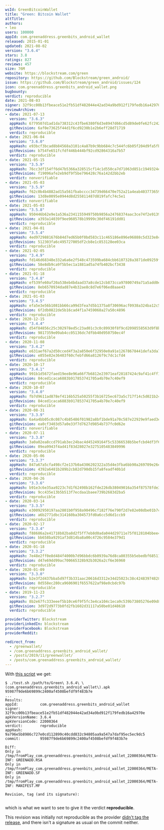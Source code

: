 ```yaml
---
wsId: GreenBitcoinWallet
title: "Green: Bitcoin Wallet"
altTitle: 
authors:
- leo
users: 100000
appId: com.greenaddress.greenbits_android_wallet
released: 2015-01-01
updated: 2021-08-02
version: "3.6.4"
stars: 3.8
ratings: 827
reviews: 457
size: 76M
website: https://blockstream.com/green
repository: https://github.com/Blockstream/green_android/
issue: https://github.com/Blockstream/green_android/issues/124
icon: com.greenaddress.greenbits_android_wallet.png
bugbounty: 
verdict: reproducible
date: 2021-08-03
signer: 32f9cc00b13fbeace51e2fb51df482044e42ad34a9bd912f179fedb16a42970e
reviewArchive:
- date: 2021-07-13
  version: "3.6.3"
  appHash: 6779507d1ad1da738312c43fbe6380f6d3e8947d66cd5d89de0fe62fc242217b
  gitRevision: 6af0e73625f44d1f6cd9230b1e2b6eff28d71719
  verdict: reproducible
- date: 2021-06-04
  version: "3.6.0"
  appHash: e93bcf3bcad8b84568a3101c4a87b9c9bb684c7c544fc6b05f204d9fa5fbb57d
  gitRevision: b754fe651fcfdf446b444bf92cd92864316a7b57
  verdict: reproducible
- date: 2021-05-15
  version: "3.5.9"
  appHash: 76cc3df154ff6d47b5366a328515cf14c1d550ca7d71063d851c1949324ef4fa
  gitRevision: f19096afe2eb9df9f5be796428c76a142d2bb2eb
  verdict: nonverifiable
- date: 2021-05-03
  version: "3.5.9"
  appHash: f62c0b4b4882ad15a561fbabcccc34739d66470e752a21a4eab4037736593476
  gitRevision: 13d8e0095e0944d8d255811487d819fafc74c5e1
  verdict: nonverifiable
- date: 2021-05-03
  version: "3.5.8"
  appHash: 950446b62e9e1a536a2341155949750b9856a24768374aac3ce74f2e91394356
  gitRevision: a393a14039f9ee960578b19999c30df46191dd01
  verdict: reproducible
- date: 2021-04-01
  version: "3.5.4"
  appHash: 4ed9729881676b84d7ed65b0f0bd583c11c465186e896e96888c5d323e8c5002
  gitRevision: 512303fa6c495727005df2cb8e1c853128ee03ca
  verdict: reproducible
- date: 2021-02-05
  version: "3.4.9"
  appHash: fd146d68348e332a6a6e2f548c473599ba684cbb6107328a3871de09259f00e5
  gitRevision: 58e8db9ca9f5b5ec1a1881ad5a74fb402bcf3438
  verdict: reproducible
- date: 2021-01-18
  version: "3.4.8"
  appHash: ef539fe60af20a538eb4bdaad37a8cde12cb873cca97800749a71a5add0e9ff7
  gitRevision: 8eb6570934dad87e4b32ae8c8d7e6f06ed8aae43
  verdict: reproducible
- date: 2021-01-03
  version: "3.4.5"
  appHash: efa5e3e56b1081bb66ca99d3fea7d5b1375a8f30696acf0938a324ba12c5458c
  gitRevision: 6f2db0822de5b16cad4f1a7459068a27a50c4896
  verdict: reproducible
- date: 2020-12-15
  version: "3.4.4"
  appHash: d54f84856c25c302978ed5c23ad01c3c0c89930f8f9cd2098558563d9f8b1a3e
  gitRevision: 9817359e09ab4cc05136dc7dfbb40d950750ec4f
  verdict: reproducible
- date: 2020-11-08
  version: "3.4.2"
  appHash: e631aef67a2d50cced4f3a2a850e6f32950e0a91e12678678441defa3da71681
  gitRevision: e855e82e36403f60cfebfd66a8126f9c7dc1cfd4
  verdict: reproducible
- date: 2020-10-17
  version: "3.4.1"
  appHash: 991b1d5672faed19ee8e96a66f7b6812e23971eaf28187424c9af41c4ff16d82
  gitRevision: 84ced1caca6883b917853741705a4b70e7c40ef9
  verdict: reproducible
- date: 2020-10-07
  version: "3.4.0"
  appHash: fb7d9611ad878ef4116b525a50255f3b16725ec673a5c717f14c5d021b242188
  gitRevision: 84ced1caca6883b917853741705a4b70e7c40ef9
  verdict: reproducible
- date: 2020-08-31
  version: "3.3.9"
  appHash: 6a4a4bb05c0c087c4b85486f01982a8bf1bde91a70c587e22929e9faed3eb6ed
  gitRevision: ea0cf3403d57a0e33f7d7627d9854b737fc0d62e
  verdict: nonverifiable
- date: 2020-07-11
  version: "3.3.8"
  appHash: 3a0a02ea8ccd791ab3ec24bac4d45249164f5c53366538b5befcbd4df3f6edb3
  gitRevision: 09ea9943f4ad41f83d28027e3275105483849996
  verdict: reproducible
- date: 2020-05-06
  version: "3.3.7"
  appHash: 847a67a5cfa498cf2e137b0a4306202322a35d4e3fba6bb90a269709e26e11ab
  gitRevision: 4392a6481b289b2cb82d790db15fa8feadf40b1d
  verdict: reproducible
- date: 2020-04-26
  version: "3.3.6"
  appHash: b91e3c6e35aa9223c7d1f62498b162fde226db38049016a354f87578fde371ab
  gitRevision: 9cc435e13b5b513f7ecdaa1baee739b2683d2ba5
  verdict: reproducible
- date: 2020-03-14
  version: "3.3.5"
  appHash: e30092950197aa2801b0f958a90496cf182f76e790f2d7e82e08dbe01b7c32c8
  gitRevision: a6b2771dbc314160ba304573fd0a6cc5d6d1ccb9
  verdict: reproducible
- date: 2020-02-17
  version: "3.3.4"
  appHash: f88686a2e41718b82ba8d2f5ff7eb8d0ada044d29711e75f0128104bbee40baf
  gitRevision: bb658ba9291af3d814ba8a00c4726c9584e379d1
  verdict: reproducible
- date: 2020-01-18
  version: "3.3.2"
  appHash: 7e48e2ff0e8d484f4000b7d96bbdc6b0939a76d8ca80355b5ebedbf68511f77c
  gitRevision: d47e69dd99ac700665328b92b3026a2cf6e36960
  verdict: reproducible
- date: 2020-01-09
  version: "3.3.0"
  appHash: b2e3f2d437bba5d97f3b331aac20616d3312e34d25023c38c42483974828cdec
  gitRevision: 0d558ec280ca9606901f6557622af98e0cbdc97b
  verdict: reproducible
- date: 2019-11-23
  version: "3.2.7"
  appHash: 8b2e67fc333eeef5b10ce6f9f5fc3e4ca104c1eca9c539b73805276e09d838db
  gitRevision: 3d972d9773b0fd2fb1602d31117a50be01d48610
  verdict: reproducible

providerTwitter: Blockstream
providerLinkedIn: blockstream
providerFacebook: Blockstream
providerReddit: 

redirect_from:
  - /greenwallet/
  - /com.greenaddress.greenbits_android_wallet/
  - /posts/2019/11/greenwallet/
  - /posts/com.greenaddress.greenbits_android_wallet/
---
```



With
[this script](https://gitlab.com/walletscrutiny/walletScrutinyCom/blob/master/test.sh)
we get:

```
$ ./test.sh /path/to/Green\ 3.6.4\ \(com.greenaddress.greenbits_android_wallet\).apk 95987f9de6b69899c2400af4508befdf9f483b7e
...
Results:
appId:          com.greenaddress.greenbits_android_wallet
signer:         32f9cc00b13fbeace51e2fb51df482044e42ad34a9bd912f179fedb16a42970e
apkVersionName: 3.6.4
apkVersionCode: 22000364
verdict:        reproducible
appHash:        9a796e5b8986c727e0cd112899c40cdd832c94805aa9a547a7daf95ec5ec9dc5
commit:         95987f9de6b69899c2400af4508befdf9f483b7e

Diff:
Only in /tmp/fromPlay_com.greenaddress.greenbits_android_wallet_22000364/META-INF: GREENADD.RSA
Only in /tmp/fromPlay_com.greenaddress.greenbits_android_wallet_22000364/META-INF: GREENADD.SF
Only in /tmp/fromPlay_com.greenaddress.greenbits_android_wallet_22000364/META-INF: MANIFEST.MF

Revision, tag (and its signature):


```

which is what we want to see to give it the verdict **reproducible**.

This revision was initially not reproducible as the provider
[didn't tag the release](https://github.com/Blockstream/green_android/issues/124),
and there isn't a signature as usual on the commit neither.
